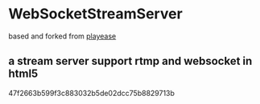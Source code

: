 # WebSocketStreamServer

based and forked from [playease](https://github.com/studease/playease)

## a stream server support rtmp and websocket in html5

47f2663b599f3c883032b5de02dcc75b8829713b

